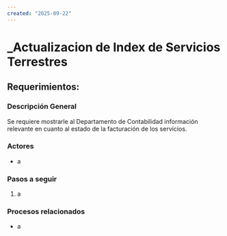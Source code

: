 ```yaml
---
created: "2025-09-22"
---
```


# _Actualizacion de Index de Servicios Terrestres
## Requerimientos:
### Descripción General
Se requiere mostrarle al Departamento de Contabilidad información relevante en cuanto al estado de la facturación de los servicios.

### Actores
- a

### Pasos a seguir
1. a

### Procesos relacionados 
- a